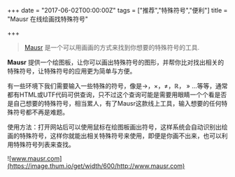 +++
date = "2017-06-02T00:00:00Z"
tags = ["推荐","特殊符号","便利"]
title = "Mausr 在线绘画找特殊符号"

+++

> [Mausr](www.mausr.com) 是一个可以用画画的方式来找到你想要的特殊符号的工具.<!--more-->

**Mausr** 提供一个绘图板，让你可以画出特殊符号的图形，并帮你比对找出相关的特殊符号，让特殊符号的应用更为简单与方便。


有一些环境下我们需要输入一些特殊的符号，像是→，×，≠，ℝ， » ...等等，通常都有HTML或UTF代码可供查询，只不过这个查询可能是需要用眼睛一个个看是否是自己想要的特殊符号，相当累人，有了Mausr这款线上工具，输入想要的任何特殊符号都不再是难题。


使用方法：打开网站后可以使用鼠标在绘图板画出符号，这样系统会自动识别出绘画的特殊符号，这样你就能出相关特殊符号来使用，即便是你画不出来，也可以利用特殊符号列表来查找。

![www.mausr.com](https://image.thum.io/get/width/600/http://www.mausr.com)
